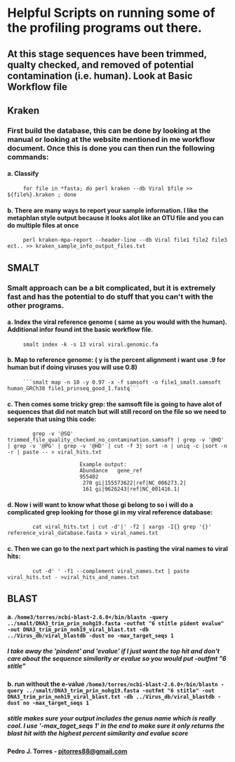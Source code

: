 # Helpful Scripts on running some of the profiling programs out there. 
## At this stage sequences have been trimmed, qualty checked, and removed of potential contamination (i.e. human). Look at Basic Workflow file

## Kraken
### First build the database, this can be done by looking at the manual or looking at the website mentioned in me workflow document. Once this is done you can then run the following commands:
####     a. Classify
         for file in *fasta; do perl kraken --db Viral $file >> ${file%}.kraken ; done
        
####     b. There are many ways to report your sample information. I like the metaphlan style output because it looks alot like an OTU                 file and you can do multiple files at once
         perl kraken-mpa-report --header-line --db Viral file1 file2 file3 ect.. >> kraken_sample_info_output_files.txt
         
## SMALT
### Smalt approach can be a bit complicated, but it is extremely fast and has the potential to do stuff that you can't with the other programs. 
####     a. Index the viral reference genome ( same as you would with the human). Additional infor found int the basic workflow file.
         smalt index -k -s 13 viral viral.genomic.fa
   
####     b. Map to reference genome:  ( y is the percent alignment i want use .9 for human but if doing viruses you will use 0.8)
         ```smalt map -n 10 -y 0.97 -x -f samsoft -o file1_smalt.samsoft human_GRCh38 file1_prinseq_good_1.fastq``` 
         
####     c. Then comes some tricky grep: the samsoft file is going to have alot of sequences that did not match but will still record on               the file so we need to seperate that using this code:
            grep -v '@SQ' trimmed_file_quality_checked_no_contamination.samsoft | grep -v '@HQ' | grep -v '@PG' | grep -v '@HD' | cut -f 3| sort -n | uniq -c |sort -n -r | paste -- > viral_hits.txt
       
                           Example output:
                           Abundance   gene_ref
                           955402 
                            270 gi|155573622|ref|NC_006273.2|
                            161 gi|9626243|ref|NC_001416.1|
    
####     d. Now i will want to know what those gi belong to so i will do a complicated grep looking for those gi in my viral reference                 database:
            cat viral_hits.txt | cut -d'|' -f2 | xargs -I{} grep '{}' reference_viral_database.fasta > viral_names.txt
####     c. Then we can go to the next part which is pasting the viral names to viral hits:
            cut -d' ' -f1 --complement viral_names.txt | paste viral_hits.txt - >viral_hits_and_names.txt
            
## BLAST

####     a. ```/home3/torres/ncbi-blast-2.6.0+/bin/blastn -query ../smalt/DNA3_trim_prin_nohg19.fasta -outfmt "6 stitle pident evalue" -out DNA3_trim_prin_noh19_viral_blast.txt -db ../Virus_db/viral_blastdb -dust no -max_target_seqs 1```
#####    I take away the 'pindent' and 'evalue' if I just want the top hit and don't care about the sequence similarity or evalue so you would put -outfmt "6 stitle" 
####     b. run without the e-value ```/home3/torres/ncbi-blast-2.6.0+/bin/blastn -query ../smalt/DNA3_trim_prin_nohg19.fasta -outfmt "6 stitle" -out DNA3_trim_prin_noh19_viral_blast.txt -db ../Virus_db/viral_blastdb -dust no -max_target_seqs 1```
#####    stitle makes sure your output includes the genus name which is really cool. I use '-max_taget_seqs 1' in the end to make sure it only returns the blast hit with the highest percent similarity and evalue score


####                                                                                             Pedro J. Torres - pjtorres88@gmail.com
